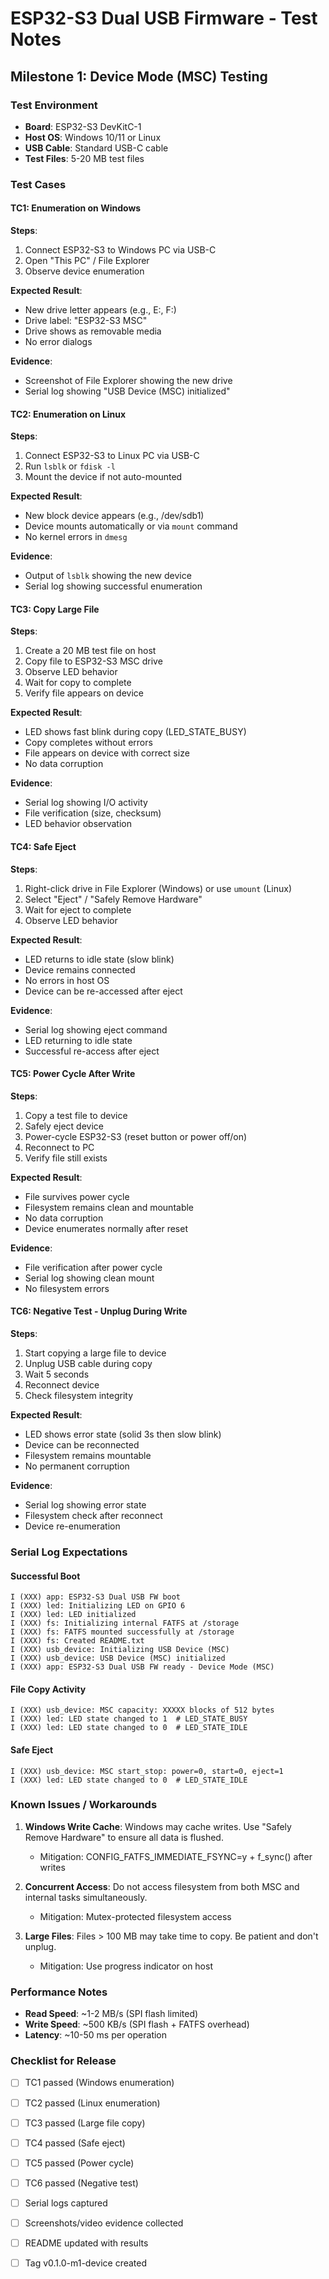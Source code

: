 # ESP32-S3 Dual USB Firmware - Test Notes

## Milestone 1: Device Mode (MSC) Testing

### Test Environment
- **Board**: ESP32-S3 DevKitC-1
- **Host OS**: Windows 10/11 or Linux
- **USB Cable**: Standard USB-C cable
- **Test Files**: 5-20 MB test files

### Test Cases

#### TC1: Enumeration on Windows
**Steps**:
1. Connect ESP32-S3 to Windows PC via USB-C
2. Open "This PC" / File Explorer
3. Observe device enumeration

**Expected Result**:
- New drive letter appears (e.g., E:, F:)
- Drive label: "ESP32-S3 MSC"
- Drive shows as removable media
- No error dialogs

**Evidence**:
- Screenshot of File Explorer showing the new drive
- Serial log showing "USB Device (MSC) initialized"

#### TC2: Enumeration on Linux
**Steps**:
1. Connect ESP32-S3 to Linux PC via USB-C
2. Run `lsblk` or `fdisk -l`
3. Mount the device if not auto-mounted

**Expected Result**:
- New block device appears (e.g., /dev/sdb1)
- Device mounts automatically or via `mount` command
- No kernel errors in `dmesg`

**Evidence**:
- Output of `lsblk` showing the new device
- Serial log showing successful enumeration

#### TC3: Copy Large File
**Steps**:
1. Create a 20 MB test file on host
2. Copy file to ESP32-S3 MSC drive
3. Observe LED behavior
4. Wait for copy to complete
5. Verify file appears on device

**Expected Result**:
- LED shows fast blink during copy (LED_STATE_BUSY)
- Copy completes without errors
- File appears on device with correct size
- No data corruption

**Evidence**:
- Serial log showing I/O activity
- File verification (size, checksum)
- LED behavior observation

#### TC4: Safe Eject
**Steps**:
1. Right-click drive in File Explorer (Windows) or use `umount` (Linux)
2. Select "Eject" / "Safely Remove Hardware"
3. Wait for eject to complete
4. Observe LED behavior

**Expected Result**:
- LED returns to idle state (slow blink)
- Device remains connected
- No errors in host OS
- Device can be re-accessed after eject

**Evidence**:
- Serial log showing eject command
- LED returning to idle state
- Successful re-access after eject

#### TC5: Power Cycle After Write
**Steps**:
1. Copy a test file to device
2. Safely eject device
3. Power-cycle ESP32-S3 (reset button or power off/on)
4. Reconnect to PC
5. Verify file still exists

**Expected Result**:
- File survives power cycle
- Filesystem remains clean and mountable
- No data corruption
- Device enumerates normally after reset

**Evidence**:
- File verification after power cycle
- Serial log showing clean mount
- No filesystem errors

#### TC6: Negative Test - Unplug During Write
**Steps**:
1. Start copying a large file to device
2. Unplug USB cable during copy
3. Wait 5 seconds
4. Reconnect device
5. Check filesystem integrity

**Expected Result**:
- LED shows error state (solid 3s then slow blink)
- Device can be reconnected
- Filesystem remains mountable
- No permanent corruption

**Evidence**:
- Serial log showing error state
- Filesystem check after reconnect
- Device re-enumeration

### Serial Log Expectations

#### Successful Boot
```
I (XXX) app: ESP32-S3 Dual USB FW boot
I (XXX) led: Initializing LED on GPIO 6
I (XXX) led: LED initialized
I (XXX) fs: Initializing internal FATFS at /storage
I (XXX) fs: FATFS mounted successfully at /storage
I (XXX) fs: Created README.txt
I (XXX) usb_device: Initializing USB Device (MSC)
I (XXX) usb_device: USB Device (MSC) initialized
I (XXX) app: ESP32-S3 Dual USB FW ready - Device Mode (MSC)
```

#### File Copy Activity
```
I (XXX) usb_device: MSC capacity: XXXXX blocks of 512 bytes
I (XXX) led: LED state changed to 1  # LED_STATE_BUSY
I (XXX) led: LED state changed to 0  # LED_STATE_IDLE
```

#### Safe Eject
```
I (XXX) usb_device: MSC start_stop: power=0, start=0, eject=1
I (XXX) led: LED state changed to 0  # LED_STATE_IDLE
```

### Known Issues / Workarounds

1. **Windows Write Cache**: Windows may cache writes. Use "Safely Remove Hardware" to ensure all data is flushed.
   - Mitigation: CONFIG_FATFS_IMMEDIATE_FSYNC=y + f_sync() after writes

2. **Concurrent Access**: Do not access filesystem from both MSC and internal tasks simultaneously.
   - Mitigation: Mutex-protected filesystem access

3. **Large Files**: Files > 100 MB may take time to copy. Be patient and don't unplug.
   - Mitigation: Use progress indicator on host

### Performance Notes

- **Read Speed**: ~1-2 MB/s (SPI flash limited)
- **Write Speed**: ~500 KB/s (SPI flash + FATFS overhead)
- **Latency**: ~10-50 ms per operation

### Checklist for Release

- [ ] TC1 passed (Windows enumeration)
- [ ] TC2 passed (Linux enumeration)
- [ ] TC3 passed (Large file copy)
- [ ] TC4 passed (Safe eject)
- [ ] TC5 passed (Power cycle)
- [ ] TC6 passed (Negative test)
- [ ] Serial logs captured
- [ ] Screenshots/video evidence collected
- [ ] README updated with results
- [ ] Tag v0.1.0-m1-device created

